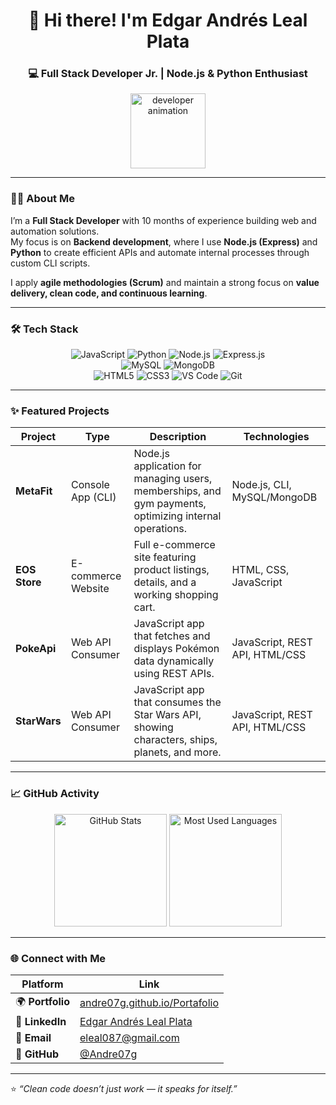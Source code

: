 <h1 align="center">👋 Hi there! I'm Edgar Andrés Leal Plata</h1>
<h3 align="center">💻 Full Stack Developer Jr. | Node.js & Python Enthusiast</h3>

<p align="center">
  <img src="https://media.giphy.com/media/v1.Y2lkPTc5MGI3NjExNWNwYXhhdTh4ZTh6N2RxM3I5bTRmOGE5NTlpejkyOWVvOHhwb2ZsbCZlcD12MV9naWZzX3NlYXJjaCZjdD1n/qgQUggAC3Pfv687qPC/giphy.gif" width="120" alt="developer animation"/>
</p>

---

### 👨‍💻 About Me
I’m a **Full Stack Developer** with 10 months of experience building web and automation solutions.  
My focus is on **Backend development**, where I use **Node.js (Express)** and **Python** to create efficient APIs and automate internal processes through custom CLI scripts.  

I apply **agile methodologies (Scrum)** and maintain a strong focus on **value delivery, clean code, and continuous learning**.

---

### 🛠️ Tech Stack
<p align="center">
  <!-- Languages -->
  <img src="https://img.shields.io/badge/JavaScript-F7DF1E?style=for-the-badge&logo=javascript&logoColor=black" alt="JavaScript"/>
  <img src="https://img.shields.io/badge/Python-3776AB?style=for-the-badge&logo=python&logoColor=white" alt="Python"/>
  <img src="https://img.shields.io/badge/Node.js-339933?style=for-the-badge&logo=node.js&logoColor=white" alt="Node.js"/>
  <img src="https://img.shields.io/badge/Express.js-000000?style=for-the-badge&logo=express&logoColor=white" alt="Express.js"/>
  <br/>
  <!-- Databases -->
  <img src="https://img.shields.io/badge/MySQL-005C88?style=for-the-badge&logo=mysql&logoColor=white" alt="MySQL"/>
  <img src="https://img.shields.io/badge/MongoDB-47A248?style=for-the-badge&logo=mongodb&logoColor=white" alt="MongoDB"/>
  <br/>
  <!-- Frontend & Tools -->
  <img src="https://img.shields.io/badge/HTML5-E34F26?style=for-the-badge&logo=html5&logoColor=white" alt="HTML5"/>
  <img src="https://img.shields.io/badge/CSS3-1572B6?style=for-the-badge&logo=css3&logoColor=white" alt="CSS3"/>
  <img src="https://img.shields.io/badge/Visual_Studio_Code-007ACC?style=for-the-badge&logo=visual-studio-code&logoColor=white" alt="VS Code"/>
  <img src="https://img.shields.io/badge/Git-F05032?style=for-the-badge&logo=git&logoColor=white" alt="Git"/>
</p>

---

### ✨ Featured Projects

| Project | Type | Description | Technologies |
|----------|------|-------------|---------------|
| **MetaFit** | Console App (CLI) | Node.js application for managing users, memberships, and gym payments, optimizing internal operations. | Node.js, CLI, MySQL/MongoDB |
| **EOS Store** | E-commerce Website | Full e-commerce site featuring product listings, details, and a working shopping cart. | HTML, CSS, JavaScript |
| **PokeApi** | Web API Consumer | JavaScript app that fetches and displays Pokémon data dynamically using REST APIs. | JavaScript, REST API, HTML/CSS |
| **StarWars** | Web API Consumer | JavaScript app that consumes the Star Wars API, showing characters, ships, planets, and more. | JavaScript, REST API, HTML/CSS |

---

### 📈 GitHub Activity

<p align="center">
  <img height="180" src="https://github-readme-stats.vercel.app/api?username=Andre07g&show_icons=true&theme=dark&hide_border=true&title_color=00BFFF&icon_color=00BFFF&text_color=ffffff&bg_color=1F2022" alt="GitHub Stats"/>
  <img height="180" src="https://github-readme-stats.vercel.app/api/top-langs/?username=Andre07g&layout=compact&theme=dark&hide_border=true&title_color=00BFFF&icon_color=00BFFF&text_color=ffffff&bg_color=1F2022" alt="Most Used Languages"/>
</p>

---

### 🌐 Connect with Me

| Platform | Link |
|-----------|------|
| 🌍 **Portfolio** | [andre07g.github.io/Portafolio](https://andre07g.github.io/Portafolio) |
| 💼 **LinkedIn** | [Edgar Andrés Leal Plata](https://www.linkedin.com/in/edgar-andres-leal-plata-a8a991183/) |
| 📧 **Email** | [eleal087@gmail.com](mailto:eleal087@gmail.com) |
| 🐙 **GitHub** | [@Andre07g](https://github.com/Andre07g) |

---

⭐ _“Clean code doesn’t just work — it speaks for itself.”_
